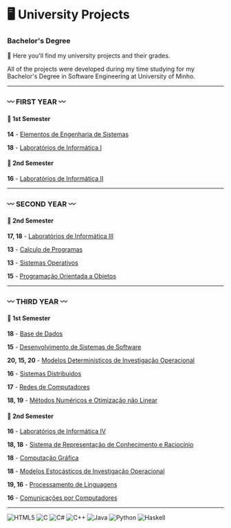 # 🖥️ University Projects 

### Bachelor's Degree

:pushpin: Here you'll find my university projects and their grades.

All of the projects were developed during my time studying for my Bachelor's Degree in Software Engineering at University of Minho.

***
### :wavy_dash: FIRST YEAR :wavy_dash:

#### :sunflower: 1st Semester 
**14** - [Elementos de Engenharia de Sistemas](https://github.com/Analucar/UMinho/tree/main/FirstYear/1st/EES)

**18** - [Laboratórios de Informática I](https://github.com/Analucar/UMinho/tree/main/FirstYear/1st/LI1)

#### :sunflower: 2nd Semester 
**16** - [Laboratórios de Informática II](https://github.com/Analucar/UMinho/tree/main/FirstYear/2nd/LI2)

***

### :wavy_dash: SECOND YEAR :wavy_dash:

#### :sunflower: 2nd Semester 
**17, 18** - [Laboratórios de Informática III](https://github.com/Analucar/UMinho/tree/main/SecondYear/2nd/LI3)

**13** - [Calculo de Programas](https://github.com/Analucar/UMinho/tree/main/SecondYear/2nd/CP)

**13** - [Sistemas Operativos](https://github.com/Analucar/UMinho/tree/main/SecondYear/2nd/SO)

**15** - [Programação Orientada a Objetos](https://github.com/Analucar/UMinho/tree/main/SecondYear/2nd/POO)

***

### :wavy_dash: THIRD YEAR :wavy_dash:

#### :sunflower: 1st Semester 
**18** - [Base de Dados](https://github.com/Analucar/UMinho/tree/main/ThirdYear/1st/BD)

**15** - [Desenvolvimento de Sistemas de Software](https://github.com/Analucar/UMinho/tree/main/ThirdYear/1st/DSS)

**20, 15, 20** - [Modelos Deterministicos de Investigação Operacional](https://github.com/Analucar/UMinho/tree/main/ThirdYear/1st/MDIO)

**16** - [Sistemas Distribuidos](https://github.com/Analucar/UMinho/tree/main/ThirdYear/1st/SD)

**17** - [Redes de Computadores](https://github.com/Analucar/UMinho/tree/main/ThirdYear/1st/RC)

**18, 19** - [Métodos Numéricos e Otimização não Linear](https://github.com/Analucar/UMinho/tree/main/ThirdYear/1st/MNOL)

#### :sunflower: 2nd Semester 
**16** - [Laboratórios de Informática IV](https://github.com/Analucar/UMinho/tree/main/ThirdYear/2nd/LI4)

**18, 18** - [Sistema de Representação de Conhecimento e Raciocínio](https://github.com/Analucar/UMinho/tree/main/ThirdYear/2nd/SRCR)

**18** - [Computação Gráfica](https://github.com/Analucar/UMinho/tree/main/ThirdYear/2nd/CG)

**18** - [Modelos Estocásticos de Investigação Operacional](https://github.com/Analucar/UMinho/tree/main/ThirdYear/2nd/MEIO)

**19, 16** - [Processamento de Linguagens](https://github.com/Analucar/UMinho/tree/main/ThirdYear/2nd/PL)

**16** - [Comunicações por Computadores](https://github.com/Analucar/UMinho/tree/main/ThirdYear/2nd/CC)

***
![HTML5](https://img.shields.io/badge/html5-%23E34F26.svg?style=flat&logo=html5&logoColor=white)
![C](https://img.shields.io/badge/c-%2300599C.svg?style=flat&logo=c&logoColor=white)
![C#](https://img.shields.io/badge/c%23-%23239120.svg?style=flat&logo=c-sharp&logoColor=white)
![C++](https://img.shields.io/badge/c++-%2300599C.svg?style=flat&logo=c%2B%2B&logoColor=white)
![Java](https://img.shields.io/badge/java-%23ED8B00.svg?style=flat&logo=java&logoColor=white)
![Python](https://img.shields.io/badge/python-3670A0?style=flat&logo=python&logoColor=ffdd54)
![Haskell](https://img.shields.io/badge/haskell-3670A0?style=flat&logo=haskell&color=white&logoColor=darkorange)
